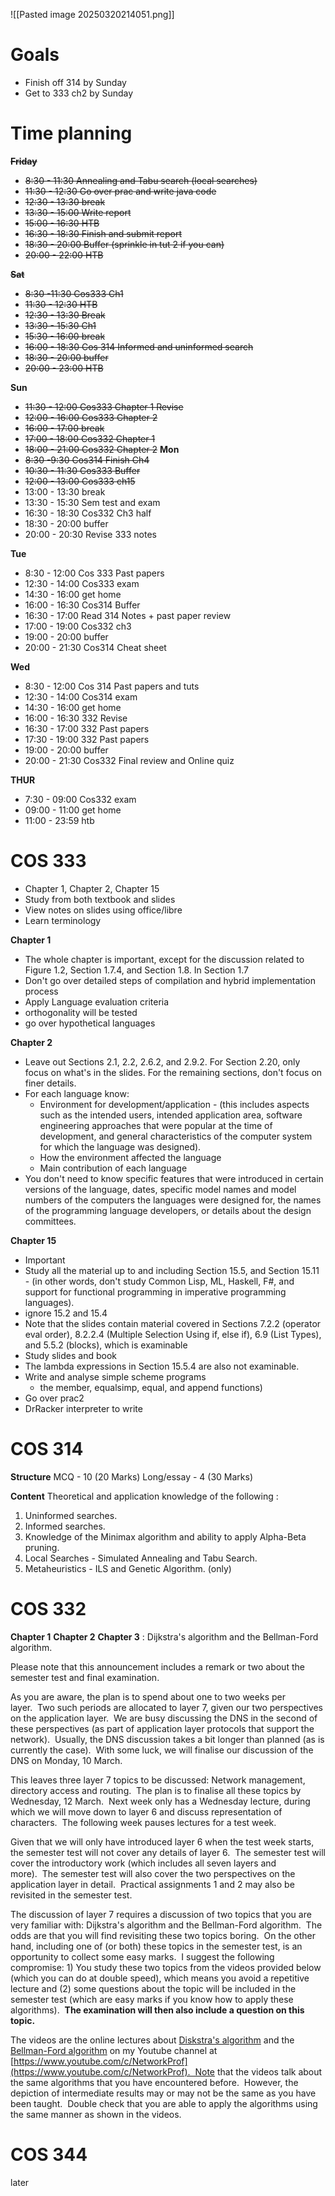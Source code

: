 
![[Pasted image 20250320214051.png]]


# Goals
- Finish off 314 by Sunday
- Get to 333 ch2 by Sunday
# Time planning
~~**Friday**~~
- ~~8:30 - 11:30 Annealing and Tabu search (local searches)~~
- ~~11:30 - 12:30 Go over prac and write java code~~
- ~~12:30 - 13:30 break~~
- ~~13:30 - 15:00 Write report~~
- ~~15:00 - 16:30 HTB~~ 
- ~~16:30 - 18:30 Finish and submit report~~
- ~~18:30 - 20:00 Buffer (sprinkle in tut 2 if you can)~~
- ~~20:00 - 22:00 HTB~~

~~**Sat**~~
- ~~8:30 -11:30 Cos333 Ch1~~
- ~~11:30 - 12:30 HTB~~
- ~~12:30 - 13:30 Break~~
- ~~13:30 - 15:30 Ch1~~
- ~~15:30 - 16:00 break~~
- ~~16:00 - 18:30 Cos 314 Informed and uninformed search~~
- ~~18:30 - 20:00 buffer~~
- ~~20:00 - 23:00 HTB~~

**Sun**
- ~~11:30 - 12:00 Cos333 Chapter 1 Revise~~
- ~~12:00 - 16:00 Cos333 Chapter 2~~
- ~~16:00 - 17:00 break~~
- ~~17:00 - 18:00 Cos332 Chapter 1~~
- ~~18:00 - 21:00 Cos332 Chapter 2~~
**Mon**
- ~~8:30 -9:30 Cos314 Finish Ch4~~
- ~~10:30 - 11:30 Cos333 Buffer~~
- ~~12:00 - 13:00 Cos333 ch15~~
- 13:00 - 13:30 break
- 13:30 - 15:30 Sem test and exam
- 16:30 - 18:30 Cos332 Ch3 half
- 18:30 - 20:00 buffer
- 20:00 - 20:30 Revise 333 notes

**Tue**
- 8:30 - 12:00 Cos 333 Past papers
- 12:30 - 14:00 Cos333 exam
- 14:30 - 16:00 get home
- 16:00 - 16:30 Cos314 Buffer
- 16:30 - 17:00 Read 314 Notes + past paper review
- 17:00 - 19:00 Cos332 ch3
- 19:00 - 20:00 buffer
- 20:00 - 21:30 Cos314 Cheat sheet

**Wed**
- 8:30 - 12:00 Cos 314 Past papers and tuts
- 12:30 - 14:00 Cos314 exam
- 14:30 - 16:00 get home
- 16:00 - 16:30 332 Revise
- 16:30 - 17:00 332 Past papers
- 17:30 - 19:00 332 Past papers
- 19:00 - 20:00 buffer
- 20:00 - 21:30 Cos332 Final review and Online quiz

**THUR**
- 7:30 - 09:00 Cos332 exam
- 09:00 - 11:00 get home
- 11:00 - 23:59 htb 

# COS 333
- Chapter 1, Chapter 2, Chapter 15
- Study from both textbook and slides 
- View notes on slides using office/libre
- Learn terminology

**Chapter 1**
- The whole chapter is important, except for the discussion related to Figure 1.2, Section 1.7.4, and Section 1.8. In Section 1.7
- Don't go over detailed steps of compilation and hybrid implementation process
- Apply Language evaluation criteria
- orthogonality will be tested
- go over hypothetical languages

**Chapter 2**
- Leave out Sections 2.1, 2.2, 2.6.2, and 2.9.2. For Section 2.20, only focus on what's in the slides. For the remaining sections, don't focus on finer details. 
- For each language know:
	- Environment for development/application
			- (this includes aspects such as the intended users, intended application area, software engineering approaches that were popular at the time of development, and general characteristics of the computer system for which the language was designed).
	- How the environment affected the language 
	- Main contribution of each language
- You don't need to know specific features that were introduced in certain versions of the language, dates, specific model names and model numbers of the computers the languages were designed for, the names of the programming language developers, or details about the design committees.

**Chapter 15**
- Important
- Study all the material up to and including Section 15.5, and Section 15.11
		- (in other words, don't study Common Lisp, ML, Haskell, F#, and support for functional programming in imperative programming languages).
- ignore 15.2 and 15.4
- Note that the slides contain material covered in Sections 7.2.2 (operator eval order), 8.2.2.4 (Multiple Selection Using if, else if), 6.9 (List Types), and 5.5.2 (blocks), which is examinable
- Study slides and book
- The lambda expressions in Section 15.5.4 are also not examinable.
- Write and analyse simple scheme programs
	- the member, equalsimp, equal, and append functions)
- Go over prac2
- DrRacker interpreter to write 

# COS 314
**Structure**
MCQ - 10 (20 Marks)
Long/essay - 4 (30 Marks)
  
**Content**
Theoretical and application knowledge of the following :

1. Uninformed searches. 
2. Informed searches.
3. Knowledge of the Minimax algorithm and ability to apply Alpha-Beta pruning.
4. Local Searches - Simulated Annealing and Tabu Search.
5. Metaheuristics - ILS and Genetic Algorithm. (only)

# COS 332
**Chapter 1**
**Chapter 2**
**Chapter 3**
: Dijkstra's algorithm and the Bellman-Ford algorithm.

Please note that this announcement includes a remark or two about the semester test and final examination.

As you are aware, the plan is to spend about one to two weeks per layer.  Two such periods are allocated to layer 7, given our two perspectives on the application layer.  We are busy discussing the DNS in the second of these perspectives (as part of application layer protocols that support the network).  Usually, the DNS discussion takes a bit longer than planned (as is currently the case).  With some luck, we will finalise our discussion of the DNS on Monday, 10 March.

This leaves three layer 7 topics to be discussed: Network management, directory access and routing.  The plan is to finalise all these topics by Wednesday, 12 March.  Next week only has a Wednesday lecture, during which we will move down to layer 6 and discuss representation of characters.  The following week pauses lectures for a test week.

Given that we will only have introduced layer 6 when the test week starts, the semester test will not cover any details of layer 6.  The semester test will cover the introductory work (which includes all seven layers and more).  The semester test will also cover the two perspectives on the application layer in detail.  Practical assignments 1 and 2 may also be revisited in the semester test.

The discussion of layer 7 requires a discussion of two topics that you are very familiar with: Dijkstra's algorithm and the Bellman-Ford algorithm.  The odds are that you will find revisiting these two topics boring.  On the other hand, including one of (or both) these topics in the semester test, is an opportunity to collect some easy marks.  I suggest the following compromise: 1) You study these two topics from the videos provided below (which you can do at double speed), which means you avoid a repetitive lecture and (2) some questions about the topic will be included in the semester test (which are easy marks if you know how to apply these algorithms).  **The examination will then also include a question on this topic.**

The videos are the online lectures about [Diskstra's algorithm](https://www.youtube.com/watch?v=3BRp-n8fHEk) and the [Bellman-Ford algorithm](https://www.youtube.com/watch?v=Kxaz-Q15_aY) on my Youtube channel at [https://www.youtube.com/c/NetworkProf](https://www.youtube.com/c/NetworkProf).  Note that the videos talk about the same algorithms that you have encountered before.  However, the depiction of intermediate results may or may not be the same as you have been taught.  Double check that you are able to apply the algorithms using the same manner as shown in the videos.
# COS 344
later



